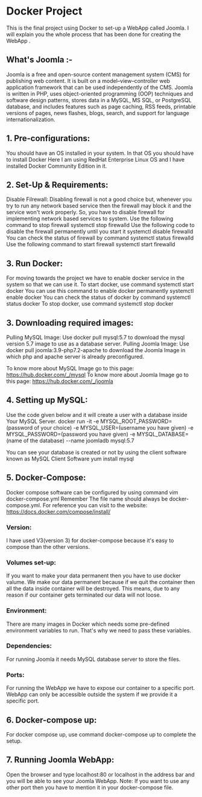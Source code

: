 # Docker Project 
This is the final project using Docker to set-up a WebApp called Joomla. I will explain you the whole process that has been done for creating the WebApp .
## What's Joomla :-

Joomla is a free and open-source content management system (CMS) for publishing web content. It is built on a model–view–controller web application framework that can be used independently of the CMS. Joomla is written in PHP, uses object-oriented programming (OOP) techniques and software design patterns, stores data in a MySQL, MS SQL, or PostgreSQL database, and includes features such as page caching, RSS feeds, printable versions of pages, news flashes, blogs, search, and support for language internationalization.

## 1. Pre-configurations:
You should have an OS installed in your system. In that OS you should have to install Docker
Here I am using RedHat Enterprise Linux OS and I have installed Docker Community Edition in it.

## 2. Set-Up & Requirements:
Disable Filrewall: Disabling firewall is not a good choice but, whenever you try to run any network based service then the firewall may block it and the service won't work properly. So, you have to disable firewall for implementing network based services to system.
Use the following command to stop firewall systemctl stop firewalld
Use the following code to disable the firewall permanently until you start it systemctl disable firewalld
You can check the status of firewall by command systemctl status firewalld
Use the following command to start firewall systemctl start firewalld

## 3. Run Docker:
For moving towards the project we have to enable docker service in the system so that we can use it. To start docker, use command systemctl start docker You can use this command to enable docker permanently systemctl enable docker You can check the status of docker by command systemctl status docker To stop docker, use command systemctl stop docker

## 3. Downloading required images:
Pulling MySQL Image:
Use docker pull mysql:5.7 to download the mysql version 5.7 image to use as a database server.
Pulling Joomla Image:
Use docker pull joomla:3.9-php7.2-apache to download the Joomla Image in which php and apache server is already preconfigured.

To know more about MySQL Image go to this page: https://hub.docker.com/_/mysql
To know more about Joomla Image go to this page: https://hub.docker.com/_/joomla

## 4. Setting up MySQL:
Use the code given below and it will create a user with a database inside Your MySQL Server. docker run -it -e MYSQL_ROOT_PASSWORD=(password of your choice) -e MYSQL_USER=(username you have given) -e MYSQL_PASSWORD=(password you have given) -e MYSQL_DATABASE=(name of the database) --name joomladb mysql:5.7

You can see your database is created or not by using the client software known as MySQL Client Software yum install mysql

## 5. Docker-Compose:
Docker compose software can be configured by using command vim docker-compose.yml
Remember
The file name should always be docker-compose.yml.
For reference you can visit to the website: https://docs.docker.com/compose/install/

### Version:
I have used V3(version 3) for docker-compose because it's easy to compose than the other versions.

### Volumes set-up:
If you want to make your data permanent then you have to use docker valume. We make our data permanent because if we quit the container then all the data inside container will be destroyed. This means, due to any reason if our container gets terminated our data will not loose.
### Environment:
There are many images in Docker which needs some pre-defined environment variables to run. That's why we need to pass these variables.

### Dependencies:
For running Joomla it needs MySQL database server to store the files.

### Ports:
For running the WebApp we have to expose our container to a specific port. WebApp can only be accessible outside the system if we provide it a specific port.

## 6. Docker-compose up:
For docker compose up, use command docker-compose up to complete the setup.

## 7. Running Joomla WebApp:
Open the browser and type localhost:80 or localhost in the address bar and you will be able to see your Joomla WebApp.
Note:
If you want to use any other port then you have to mention it in your docker-compose file.
